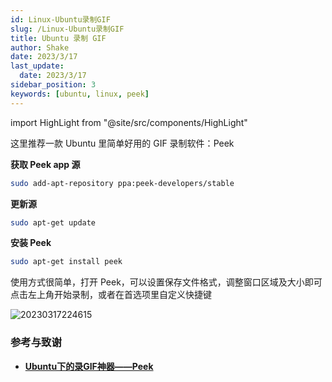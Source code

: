 ```yaml
---
id: Linux-Ubuntu录制GIF
slug: /Linux-Ubuntu录制GIF
title: Ubuntu 录制 GIF
author: Shake
date: 2023/3/17
last_update: 
  date: 2023/3/17
sidebar_position: 3
keywords: [ubuntu, linux, peek] 
---
```


import HighLight from "@site/src/components/HighLight"

这里推荐一款 Ubuntu 里简单好用的 GIF 录制软件：<HighLight>Peek</HighLight><br/>


**获取 Peek app 源**

```bash
sudo add-apt-repository ppa:peek-developers/stable
```

**更新源**

```bash
sudo apt-get update
```

**安装 Peek**

```bash
sudo apt-get install peek
```

使用方式很简单，打开 Peek，可以设置保存文件格式，调整窗口区域及大小即可点击左上角开始录制，或者在首选项里自定义快捷键

![20230317224615](https://shake-picture.oss-cn-guangzhou.aliyuncs.com/Docusaurus/docs/Stack/Linux20230317224615.png)

### 参考与致谢

- **[Ubuntu下的录GIF神器——Peek](https://zhuanlan.zhihu.com/p/74926901)**
